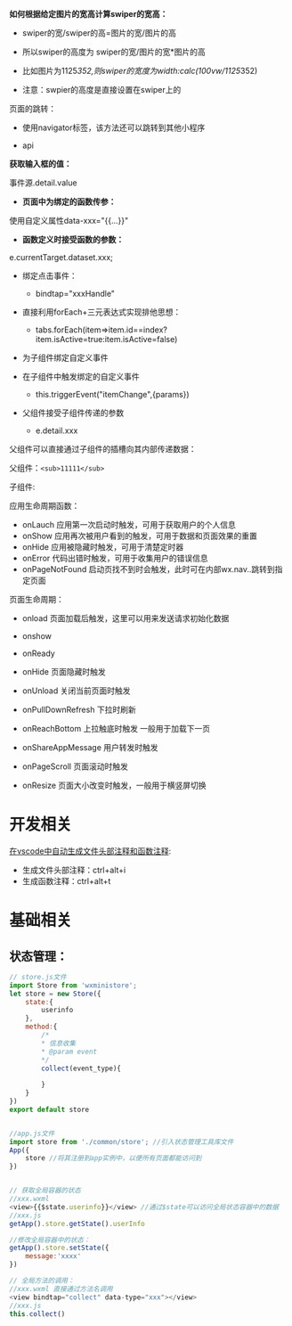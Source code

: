 **如何根据给定图片的宽高计算swiper的宽高：**

- swiper的宽/swiper的高=图片的宽/图片的高

-  所以swiper的高度为 swiper的宽/图片的宽*图片的高

- 比如图片为1125*352,则swiper的宽度为width:calc(100vw/1125*352)
- 注意：swpier的高度是直接设置在swiper上的





页面的跳转：

- 使用navigator标签，该方法还可以跳转到其他小程序

- api 



**获取输入框的值：**

事件源.detail.value



- **页面中为绑定的函数传参：**

使用自定义属性data-xxx="{{...}}"



- **函数定义时接受函数的参数：**

e.currentTarget.dataset.xxx;





- 绑定点击事件：
  - bindtap="xxxHandle"



- 直接利用forEach+三元表达式实现排他思想：
  - tabs.forEach(item=>item.id==index?item.isActive=true:item.isActive=false)



- 为子组件绑定自定义事件<sub bindxxx="xxxHandle"></sub>

- 在子组件中触发绑定的自定义事件
  - this.triggerEvent("itemChange",{params})

- 父组件接受子组件传递的参数
  - e.detail.xxx





父组件可以直接通过子组件的插槽向其内部传递数据：

父组件：`<sub>11111</sub>`

子组件: <slot></slot>





应用生命周期函数：

- onLauch 应用第一次启动时触发，可用于获取用户的个人信息
- onShow 应用再次被用户看到的触发，可用于数据和页面效果的重置
- onHide 应用被隐藏时触发，可用于清楚定时器
- onError 代码出错时触发，可用于收集用户的错误信息
- onPageNotFound 启动页找不到时会触发，此时可在内部wx.nav..跳转到指定页面



页面生命周期：

- onload 页面加载后触发，这里可以用来发送请求初始化数据

- onshow 
- onReady
- onHide 页面隐藏时触发
- onUnload 关闭当前页面时触发
- onPullDownRefresh 下拉时刷新
- onReachBottom 上拉触底时触发 一般用于加载下一页
- onShareAppMessage 用户转发时触发
- onPageScroll 页面滚动时触发
- onResize 页面大小改变时触发，一般用于横竖屏切换



# 开发相关

[在vscode中自动生成文件头部注释和函数注释](https://blog.csdn.net/sueRimn/article/details/88048276):

- 生成文件头部注释：ctrl+alt+i
- 生成函数注释：ctrl+alt+t



# 基础相关

## 状态管理：

```js
// store.js文件
import Store from 'wxministore';
let store = new Store({
    state:{
        userinfo
    },
    method:{
        /*
        * 信息收集
        * @param event
        */
        collect(event_type){
            
        }
    }
})
export default store


//app.js文件
import store from './common/store'; //引入状态管理工具库文件
App({
    store //将其注册到app实例中，以便所有页面都能访问到
})


// 获取全局容器的状态
//xxx.wxml 
<view>{{$state.userinfo}}</view> //通过$state可以访问全局状态容器中的数据
//xxx.js
getApp().store.getState().userInfo

//修改全局容器中的状态：
getApp().store.setState({
    message:'xxxx'
})

// 全局方法的调用：
//xxx.wxml 直接通过方法名调用
<view bindtap="collect" data-type="xxx"></view>
//xxx.js
this.collect()

```













